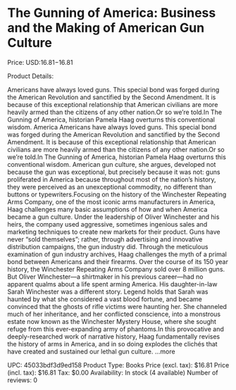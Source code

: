 # The Gunning of America: Business and the Making of American Gun Culture

Price: USD:$16.81-$16.81

Product Details:

Americans have always loved guns. This special bond was forged during the American Revolution and sanctified by the Second Amendment. It is because of this exceptional relationship that American civilians are more heavily armed than the citizens of any other nation.Or so we’re told.In The Gunning of America, historian Pamela Haag overturns this conventional wisdom. America Americans have always loved guns. This special bond was forged during the American Revolution and sanctified by the Second Amendment. It is because of this exceptional relationship that American civilians are more heavily armed than the citizens of any other nation.Or so we’re told.In The Gunning of America, historian Pamela Haag overturns this conventional wisdom. American gun culture, she argues, developed not because the gun was exceptional, but precisely because it was not: guns proliferated in America because throughout most of the nation’s history, they were perceived as an unexceptional commodity, no different than buttons or typewriters.Focusing on the history of the Winchester Repeating Arms Company, one of the most iconic arms manufacturers in America, Haag challenges many basic assumptions of how and when America became a gun culture. Under the leadership of Oliver Winchester and his heirs, the company used aggressive, sometimes ingenious sales and marketing techniques to create new markets for their product. Guns have never “sold themselves”; rather, through advertising and innovative distribution campaigns, the gun industry did. Through the meticulous examination of gun industry archives, Haag challenges the myth of a primal bond between Americans and their firearms. Over the course of its 150 year history, the Winchester Repeating Arms Company sold over 8 million guns. But Oliver Winchester—a shirtmaker in his previous career—had no apparent qualms about a life spent arming America. His daughter-in-law Sarah Winchester was a different story. Legend holds that Sarah was haunted by what she considered a vast blood fortune, and became convinced that the ghosts of rifle victims were haunting her. She channeled much of her inheritance, and her conflicted conscience, into a monstrous estate now known as the Winchester Mystery House, where she sought refuge from this ever-expanding army of phantoms.In this provocative and deeply-researched work of narrative history, Haag fundamentally revises the history of arms in America, and in so doing explodes the clichés that have created and sustained our lethal gun culture. ...more

UPC: 45033bdf3d9ed158
Product Type: Books
Price (excl. tax): $16.81
Price (incl. tax): $16.81
Tax: $0.00
Availability: In stock (4 available)
Number of reviews: 0